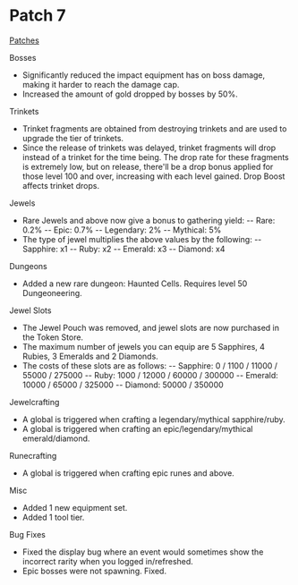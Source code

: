 # Patch 7

[Patches](patches.md)

Bosses
- Significantly reduced the impact equipment has on boss damage, making it harder to reach the damage cap.
- Increased the amount of gold dropped by bosses by 50%.

Trinkets
- Trinket fragments are obtained from destroying trinkets and are used to upgrade the tier of trinkets.
- Since the release of trinkets was delayed, trinket fragments will drop instead of a trinket for the time being. The drop rate for these fragments is extremely low, but on release, there'll be a drop bonus applied for those level 100 and over, increasing with each level gained. Drop Boost affects trinket drops.

Jewels
- Rare Jewels and above now give a bonus to gathering yield:
-- Rare: 0.2%
-- Epic: 0.7%
-- Legendary: 2%
-- Mythical: 5%
- The type of jewel multiplies the above values by the following:
-- Sapphire: x1
-- Ruby: x2
-- Emerald: x3
-- Diamond: x4

Dungeons
- Added a new rare dungeon: Haunted Cells. Requires level 50 Dungeoneering.

Jewel Slots
- The Jewel Pouch was removed, and jewel slots are now purchased in the Token Store.
- The maximum number of jewels you can equip are 5 Sapphires, 4 Rubies, 3 Emeralds and 2 Diamonds.
- The costs of these slots are as follows:
-- Sapphire: 0 / 1100 / 11000 / 55000 / 275000
-- Ruby: 1000 / 12000 / 60000 / 300000
-- Emerald: 10000 / 65000 / 325000
-- Diamond: 50000 / 350000

Jewelcrafting
- A global is triggered when crafting a legendary/mythical sapphire/ruby.
- A global is triggered when crafting an epic/legendary/mythical emerald/diamond.

Runecrafting
- A global is triggered when crafting epic runes and above.

Misc
- Added 1 new equipment set.
- Added 1 tool tier.

Bug Fixes
- Fixed the display bug where an event would sometimes show the incorrect rarity when you logged in/refreshed.
- Epic bosses were not spawning. Fixed.